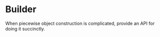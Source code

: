 # Builder
When piecewise object construction is complicated, provide an API for doing it succinctly.